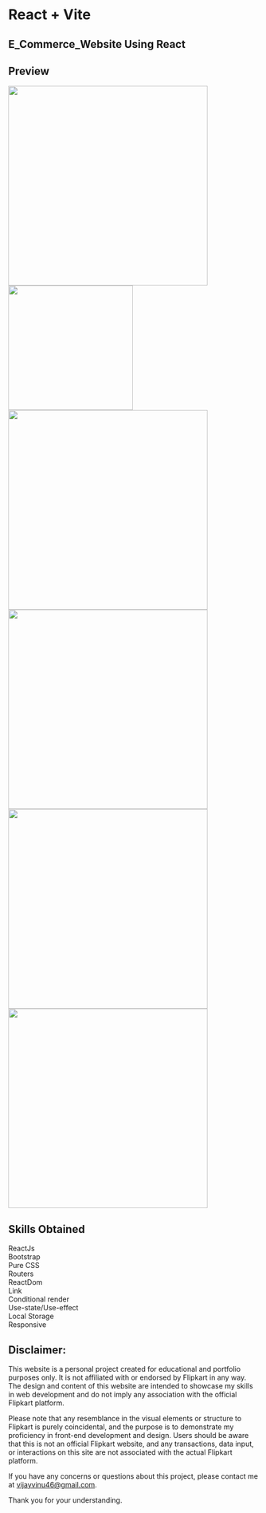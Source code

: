 # React + Vite

## E_Commerce_Website Using React

## Preview
<img src="https://github.com/ViNu-23/flipkart-e-commerce-site-react/assets/59360964/8fab3e8d-a0c5-4927-bb27-141777a1f357" width="400">
<img src="https://github.com/ViNu-23/flipkart-e-commerce-site-react/assets/59360964/35a636a6-a992-4f8b-a87f-fec7de70c5c8" width="250">
<img src='https://github.com/ViNu-23/flipkart-e-commerce-site-react/assets/59360964/89b4576b-1510-4f58-bd2f-2fec07bce420' width="400">
<img src='https://github.com/ViNu-23/flipkart-e-commerce-site-react/assets/59360964/7e3cc640-7b35-4df3-b089-f70124a99273' width="400">
<img src="https://github.com/ViNu-23/flipkart-e-commerce-site-react/assets/59360964/ea2167e1-3fb2-4ea8-bf0c-1c905f5a5409" width="400">
<img src="https://github.com/ViNu-23/flipkart-e-commerce-site-react/assets/59360964/8decda4d-5256-40e3-8323-d8c14ed40ead" width="400">


## Skills Obtained
ReactJs<br>
Bootstrap<br>
Pure CSS<br>
Routers<br>
ReactDom<br>
Link<br>
Conditional render<br>
Use-state/Use-effect<br>
Local Storage<br>
Responsive

## Disclaimer:

This website is a personal project created for educational and portfolio purposes only. It is not affiliated with or endorsed by Flipkart in any way. The design and content of this website are intended to showcase my skills in web development and do not imply any association with the official Flipkart platform.</br>

Please note that any resemblance in the visual elements or structure to Flipkart is purely coincidental, and the purpose is to demonstrate my proficiency in front-end development and design. Users should be aware that this is not an official Flipkart website, and any transactions, data input, or interactions on this site are not associated with the actual Flipkart platform.</br>

If you have any concerns or questions about this project, please contact me at vijayvinu46@gmail.com.</br>

Thank you for your understanding.
